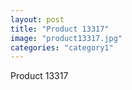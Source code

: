 ```yaml
---
layout: post
title: "Product 13317"
image: "product13317.jpg"
categories: "category1"
---
```

Product 13317
